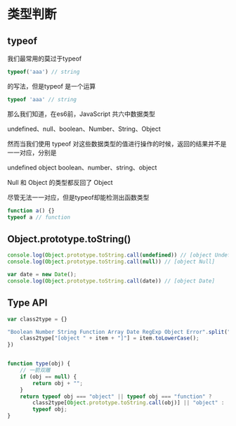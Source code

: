 # 类型判断

## typeof

我们最常用的莫过于typeof

```javascript
typeof('aaa') // string
```

的写法，但是typeof 是一个运算

```javascript
typeof 'aaa' // string
```

那么我们知道，在es6前，JavaScript 共六中数据类型

undefined、null、boolean、Number、String、Object

然而当我们使用 typeof 对这些数据类型的值进行操作的时候，返回的结果并不是一一对应，分别是

undefined object boolean、number、string、object

Null 和 Object 的类型都反回了 Object

尽管无法一一对应，但是typeof却能检测出函数类型

```javascript
function a() {}
typeof a // function
```

## Object.prototype.toString()

```javascript
console.log(Object.prototype.toString.call(undefined)) // [object Undefined]
console.log(Object.prototype.toString.call(null)) // [object Null]

var date = new Date();
console.log(Object.prototype.toString.call(date)) // [object Date]
```

## Type API

```javascript
var class2type = {}

"Boolean Number String Function Array Date RegExp Object Error".split(" ").map(function(item, index) {
    class2type["[object " + item + "]"] = item.toLowerCase();
})


function type(obj) {
    // 一箭双雕
    if (obj == null) {
        return obj + "";
    }
    return typeof obj === "object" || typeof obj === "function" ?
        class2type[Object.prototype.toString.call(obj)] || "object" :
        typeof obj;
}
```

